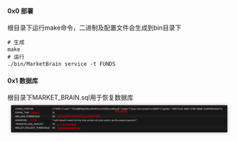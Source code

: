 #### 0x0 部署
根目录下运行make命令，二进制及配置文件会生成到bin目录下
```
# 生成
make
# 运行
./bin/MarketBrain service -t FUNDS
```
#### 0x1 数据库
根目录下MARKET_BRAIN.sql用于恢复数据库
![Alt text](image.png)

